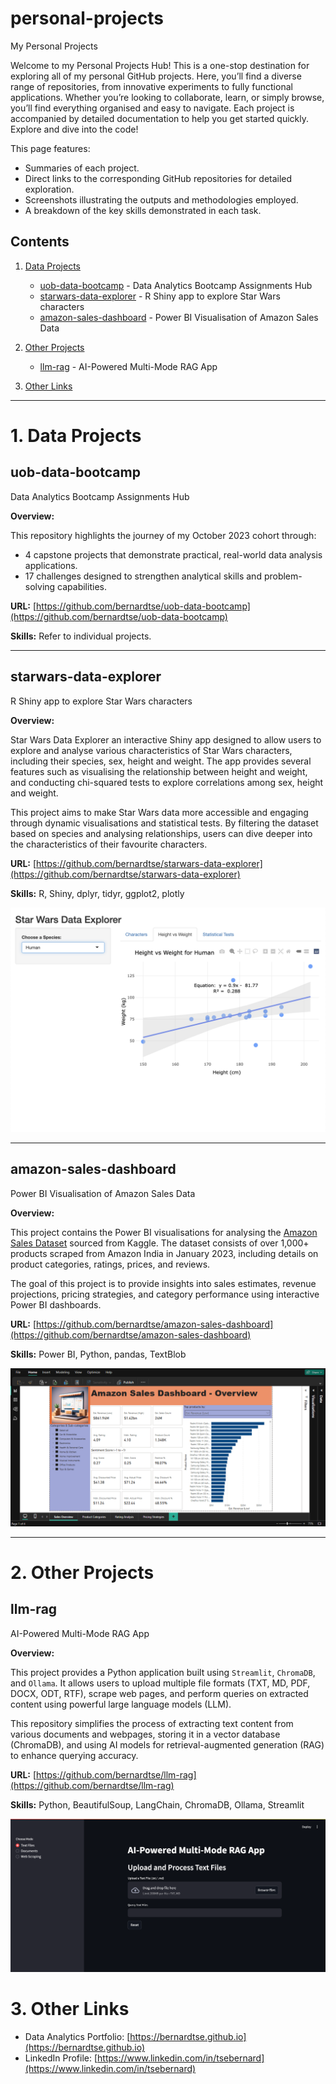 # personal-projects
My Personal Projects

Welcome to my Personal Projects Hub! This is a one-stop destination for exploring all of my personal GitHub projects. Here, you’ll find a diverse range of repositories, from innovative experiments to fully functional applications. Whether you’re looking to collaborate, learn, or simply browse, you’ll find everything organised and easy to navigate. Each project is accompanied by detailed documentation to help you get started quickly. Explore and dive into the code!

This page features:
- Summaries of each project.
- Direct links to the corresponding GitHub repositories for detailed exploration.
- Screenshots illustrating the outputs and methodologies employed.
- A breakdown of the key skills demonstrated in each task.

## Contents
1. [Data Projects](#1-data-projects)
    - [uob-data-bootcamp](#uob-data-bootcamp) - Data Analytics Bootcamp Assignments Hub 
    - [starwars-data-explorer](#starwars-data-explorer) - R Shiny app to explore Star Wars characters
    - [amazon-sales-dashboard](#amazon-sales-dashboard) - Power BI Visualisation of Amazon Sales Data

2. [Other Projects](#2-other-projects)
    - [llm-rag](#llm-rag) - AI-Powered Multi-Mode RAG App

3. [Other Links](#3-other-links)

---

# 1. Data Projects

## uob-data-bootcamp
Data Analytics Bootcamp Assignments Hub

**Overview:**

This repository highlights the journey of my October 2023 cohort through:
- 4 capstone projects that demonstrate practical, real-world data analysis applications.
- 17 challenges designed to strengthen analytical skills and problem-solving capabilities.
  
**URL:** [https://github.com/bernardtse/uob-data-bootcamp](https://github.com/bernardtse/uob-data-bootcamp)

**Skills:** Refer to individual projects.

---

## starwars-data-explorer
R Shiny app to explore Star Wars characters

**Overview:**

Star Wars Data Explorer an interactive Shiny app designed to allow users to explore and analyse various characteristics of Star Wars characters, including their species, sex, height and weight. The app provides several features such as visualising the relationship between height and weight, and conducting chi-squared tests to explore correlations among sex, height and weight.

This project aims to make Star Wars data more accessible and engaging through dynamic visualisations and statistical tests. By filtering the dataset based on species and analysing relationships, users can dive deeper into the characteristics of their favourite characters.
  
**URL:** [https://github.com/bernardtse/starwars-data-explorer](https://github.com/bernardtse/starwars-data-explorer)

**Skills:** R, Shiny, dplyr, tidyr, ggplot2, plotly

![starwars-data-explorer](images/repos/starwars-data-explorer/starwars_explorer.png)

---

## amazon-sales-dashboard
Power BI Visualisation of Amazon Sales Data

**Overview:**

This project contains the Power BI visualisations for analysing the [Amazon Sales Dataset](https://www.kaggle.com/datasets/karkavelrajaj/amazon-sales-dataset) sourced from Kaggle. The dataset consists of over 1,000+ products scraped from Amazon India in January 2023, including details on product categories, ratings, prices, and reviews.

The goal of this project is to provide insights into sales estimates, revenue projections, pricing strategies, and category performance using interactive Power BI dashboards.
  
**URL:** [https://github.com/bernardtse/amazon-sales-dashboard](https://github.com/bernardtse/amazon-sales-dashboard)

**Skills:** Power BI, Python, pandas, TextBlob

![amazon-sales-dashboard](images/repos/amazon-sales-dashboard/powerbi.png)

---

# 2. Other Projects

## llm-rag
AI-Powered Multi-Mode RAG App

**Overview:**

This project provides a Python application built using `Streamlit`, `ChromaDB`, and `Ollama`. It allows users to upload multiple file formats (TXT, MD, PDF, DOCX, ODT, RTF), scrape web pages, and perform queries on extracted content using powerful large language models (LLM).

This repository simplifies the process of extracting text content from various documents and webpages, storing it in a vector database (ChromaDB), and using AI models for retrieval-augmented generation (RAG) to enhance querying accuracy.
  
**URL:** [https://github.com/bernardtse/llm-rag](https://github.com/bernardtse/llm-rag)

**Skills:** Python, BeautifulSoup, LangChain, ChromaDB, Ollama, Streamlit

![llm-rag](images/repos/llm-rag/llm_rag.png)

# 3. Other Links
- Data Analytics Portfolio: [https://bernardtse.github.io](https://bernardtse.github.io)
- LinkedIn Profile: [https://www.linkedin.com/in/tsebernard](https://www.linkedin.com/in/tsebernard)